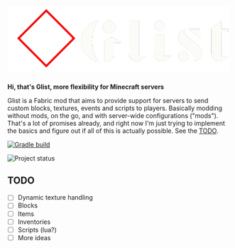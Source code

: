# <img src="./logo.png" width="500">
**Hi, that's Glist, more flexibility for Minecraft servers**

Glist is a Fabric mod that aims to provide support for servers to send custom blocks, textures, events and scripts to players.
Basically modding without mods, on the go, and with server-wide configurations ("mods").
That's a lot of promises already, and right now I'm just trying to implement the basics and figure out if all of this is actually possible. See the [TODO](https://github.com/AirOne01/glist#TODO).

[![Gradle build](https://github.com/AirOne01/glist/actions/workflows/build.yml/badge.svg)](https://github.com/AirOne01/glist/actions/workflows/build.yml)

![Project status](https://repobeats.axiom.co/api/embed/b8dac1b2ede9fa37512a4f25846973a371c701e7.svg "Repobeats analytics image")

## TODO

* [ ] Dynamic texture handling
* [ ] Blocks
* [ ] Items
* [ ] Inventories
* [ ] Scripts (lua?)
* [ ] More ideas
